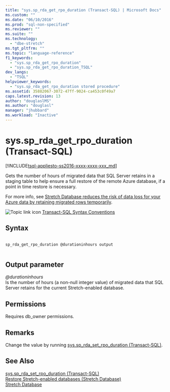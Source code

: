```yaml
---
title: "sys.sp_rda_get_rpo_duration (Transact-SQL) | Microsoft Docs"
ms.custom: ""
ms.date: "06/10/2016"
ms.prod: "sql-non-specified"
ms.reviewer: ""
ms.suite: ""
ms.technology: 
  - "dbe-stretch"
ms.tgt_pltfrm: ""
ms.topic: "language-reference"
f1_keywords: 
  - "sys.sp_rda_get_rpo_duration"
  - "sys.sp_rda_get_rpo_duration_TSQL"
dev_langs: 
  - "TSQL"
helpviewer_keywords: 
  - "sys.sp_rda_get_rpo_duration stored procedure"
ms.assetid: 35882067-3072-47ff-9024-ca453c0f49a7
caps.latest.revision: 13
author: "douglaslMS"
ms.author: "douglasl"
manager: "jhubbard"
ms.workload: "Inactive"
---
```

# sys.sp_rda_get_rpo_duration (Transact-SQL)
[!INCLUDE[tsql-appliesto-ss2016-xxxx-xxxx-xxx_md](../../includes/tsql-appliesto-ss2016-xxxx-xxxx-xxx-md.md)]

  Gets the number of hours of migrated data that SQL Server retains in a staging table to help ensure a full restore of the remote Azure database, if a point in time restore is necessary. 
  
  For more info, see [Stretch Database reduces the risk of data loss for your Azure data by retaining migrated rows temporarily](../../sql-server/stretch-database/backup-stretch-enabled-databases-stretch-database.md#stretchRPO).  
    
 ![Topic link icon](../../database-engine/configure-windows/media/topic-link.gif "Topic link icon") [Transact-SQL Syntax Conventions](../../t-sql/language-elements/transact-sql-syntax-conventions-transact-sql.md)    
    
## Syntax    
    
```    
    
sp_rda_get_rpo_duration @durationinhours output    
    
```    
    
## Output parameter    
 *@durationinhours*    
  Is the number of hours (a non-null integer value) of migrated data that SQL Server retains for the current Stretch-enabled database.    
    
## Permissions    
 Requires db_owner permissions.    
    
## Remarks    
 Change the value by running [sys.sp_rda_set_rpo_duration &#40;Transact-SQL&#41;](../../relational-databases/system-stored-procedures/sys-sp-rda-set-rpo-duration-transact-sql.md).    
    
## See Also    
 [sys.sp_rda_set_rpo_duration &#40;Transact-SQL&#41;](../../relational-databases/system-stored-procedures/sys-sp-rda-set-rpo-duration-transact-sql.md)     
 [Restore Stretch-enabled databases (Stretch Database)](../../sql-server/stretch-database/restore-stretch-enabled-databases-stretch-database.md)    
 [Stretch Database](../../sql-server/stretch-database/stretch-database.md)    
    
  
